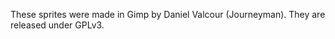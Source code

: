 <!--
SPDX-FileCopyrightText: 2022-2023 Daniel Valcour <fosssweeper@gmail.com>

SPDX-License-Identifier: GPL-3.0-or-later
-->

These sprites were made in Gimp by Daniel Valcour (Journeyman). They are released under GPLv3.
